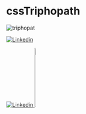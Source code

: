 # cssTriphopath
![triphopat](https://github.com/AydinKivanc/cssTriphopath/assets/63602100/cf6ccc26-1288-4cb0-bafa-1a66c474bd76)


[![Linkedin](https://img.shields.io/badge/-Linkedin-000?style=quare&labelColor=000&logo=Linkedin&logoColor=white&link=https://linkedin.com/in/aydinkivanc/)](https://linkedin.com/in/aydinkivanc/) 



<a href="https://linkedin.com/in/aydinkivanc/">
  <img src="https://img.shields.io/badge/-Linkedin-000?style=quare&labelColor=000&logo=Linkedin&logoColor=white" alt="Linkedin">
</a>


<a href="https://linkedin.com/in/aydinkivanc/" style="display: inline-block; width: 100px;">
  <img src="https://img.shields.io/badge/-Linkedin-000?style=quare&labelColor=000&logo=Linkedin&logoColor=white" alt="Linkedin" style="width: 20%; ">
</a>
